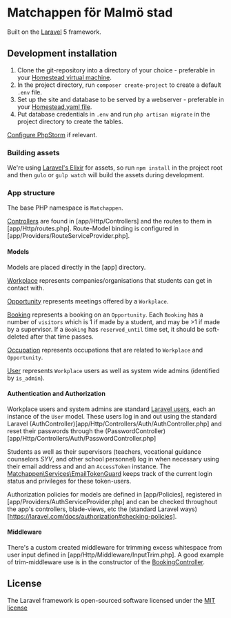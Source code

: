 # Matchappen för Malmö stad
Built on the [Laravel](http://laravel.com/docs) 5 framework.

## Development installation
1. Clone the git-repository into a directory of your choice - preferable in your [Homestead virtual machine](http://laravel.com/docs/homestead).
2. In the project directory, run `composer create-project` to create a default `.env` file.
3. Set up the site and database to be served by a webserver - preferable in your [Homestead.yaml file](http://laravel.com/docs/5.1/homestead#configuring-homestead).
4. Put database credentials in `.env` and run `php artisan migrate` in the project directory to create the tables. 

[Configure PhpStorm](https://github.com/fewagency/best-practices/blob/master/Configure%20PhpStorm%20for%20Laravel%20project.md) if relevant.

### Building assets
We're using [Laravel's Elixir](http://laravel.com/docs/elixir) for assets, so run `npm install` in the project root and then `gulo` or `gulp watch` will build the assets during development.

### App structure
The base PHP namespace is `Matchappen`.

[Controllers](https://laravel.com/docs/controllers) are found in [app/Http/Controllers] and the routes to them in [app/Http/routes.php].
Route-Model binding is configured in [app/Providers/RouteServiceProvider.php].

#### Models
Models are placed directly in the [app] directory.

[Workplace](app/Workplace.php) represents companies/organisations that students can get in contact with.

[Opportunity](app/Opportunity.php) represents meetings offered by a `Workplace`.

[Booking](app/Booking.php) represents a booking on an `Opportunity`.
Each `Booking` has a number of `visitors` which is 1 if made by a student, and may be >1 if made by a supervisor.
If a `Booking` has `reserved_until` time set, it should be soft-deleted after that time passes.

[Occupation](app/Occupation.php) represents occupations that are related to `Workplace` and `Opportunity`.

[User](app/User) represents `Workplace` users as well as system wide admins (identified by `is_admin`).

#### Authentication and Authorization
Workplace users and system admins are standard [Laravel users](https://laravel.com/docs/authentication),
each an instance of the `User` model.
These users log in and out using the standard Laravel (AuthController)[app/Http/Controllers/Auth/AuthController.php]
and reset their passwords through the (PasswordController)[app/Http/Controllers/Auth/PasswordController.php]

Students as well as their supervisors (teachers, vocational guidance counselors _SYV_, and other school personnel)
log in when necessary using their email address and and an `AccessToken` instance.
The [Matchappen\Services\EmailTokenGuard](app/Services/EmailTokenGuard.php) keeps track of the current login status and
privileges for these token-users.

Authorization policies for models are defined in [app/Policies], registered in [app/Providers/AuthServiceProvider.php]
and can be checked throughout the app's controllers, blade-views, etc the
(standard Laravel ways)[https://laravel.com/docs/authorization#checking-policies].

#### Middleware
There's a custom created middleware for trimming excess whitespace from user input defined in
[app/Http/Middleware/InputTrim.php].
A good example of trim-middleware use is in the constructor of the
[BookingController](app/Http/Controllers/BookingController.php).

## License
The Laravel framework is open-sourced software licensed under the [MIT license](http://opensource.org/licenses/MIT)